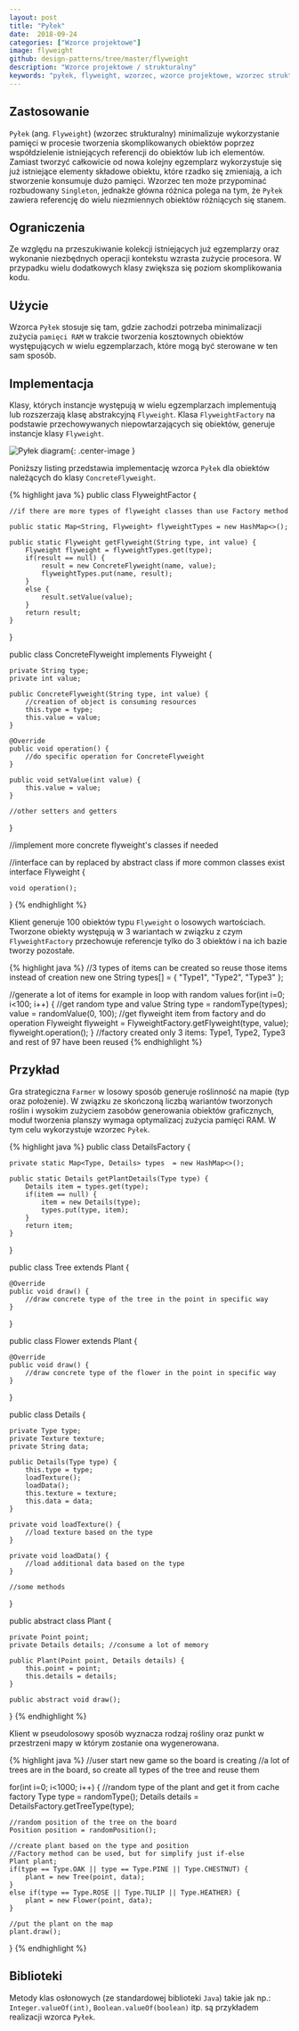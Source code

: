 ```yaml
---
layout: post
title: "Pyłek"
date:  2018-09-24
categories: ["Wzorce projektowe"]
image: flyweight
github: design-patterns/tree/master/flyweight
description: "Wzorce projektowe / strukturalny"
keywords: "pyłek, flyweight, wzorzec, wzorce projektowe, wzorzec strukturalny, design patterns, android, java, programowanie, programming"
---
```


## Zastosowanie
`Pyłek` (ang. `Flyweight`) (wzorzec strukturalny) minimalizuje wykorzystanie pamięci w procesie tworzenia skomplikowanych obiektów poprzez współdzielenie istniejących referencji do obiektów lub ich elementów. Zamiast tworzyć całkowicie od nowa kolejny egzemplarz wykorzystuje się już istniejące elementy składowe obiektu, które rzadko się zmieniają, a ich stworzenie konsumuje dużo pamięci. Wzorzec ten może przypominać rozbudowany `Singleton`, jednakże główna różnica polega na tym, że `Pyłek` zawiera referencję do wielu niezmiennych obiektów różniących się stanem.

## Ograniczenia
Ze względu na przeszukiwanie kolekcji istniejących już egzemplarzy oraz wykonanie niezbędnych operacji kontekstu wzrasta zużycie procesora. W przypadku wielu dodatkowych klasy zwiększa się poziom skomplikowania kodu.

## Użycie
Wzorca `Pyłek` stosuje się tam, gdzie zachodzi potrzeba minimalizacji zużycia `pamięci RAM` w trakcie tworzenia kosztownych obiektów występujących w wielu egzemplarzach, które mogą być sterowane w ten sam sposób.

## Implementacja
Klasy, których instancje występują w wielu egzemplarzach implementują lub rozszerzają klasę abstrakcyjną `Flyweight`. Klasa `FlyweightFactory` na podstawie przechowywanych niepowtarzających się obiektów, generuje instancje klasy `Flyweight`.

![Pyłek diagram](/assets/img/diagrams/flyweight.svg){: .center-image }

Poniższy listing przedstawia implementację wzorca `Pyłek` dla obiektów należących do klasy `ConcreteFlyweight`.

{% highlight java %}
public class FlyweightFactor {

    //if there are more types of flyweight classes than use Factory method

    public static Map<String, Flyweight> flyweightTypes = new HashMap<>();

    public static Flyweight getFlyweight(String type, int value) {
        Flyweight flyweight = flyweightTypes.get(type);
        if(result == null) {
            result = new ConcreteFlyweight(name, value);
            flyweightTypes.put(name, result);
        }
        else {
            result.setValue(value);
        }
        return result;
    }
}

public class ConcreteFlyweight implements Flyweight {

    private String type;
    private int value;

    public ConcreteFlyweight(String type, int value) {
        //creation of object is consuming resources
        this.type = type;
        this.value = value;
    }

    @Override
    public void operation() {
        //do specific operation for ConcreteFlyweight
    }

    public void setValue(int value) {
        this.value = value;
    }

    //other setters and getters
}

//implement more concrete flyweight's classes if needed

//interface can by replaced by abstract class if more common classes exist
interface Flyweight {

    void operation();
}
{% endhighlight %}

Klient generuje 100 obiektów typu `Flyweight` o losowych wartościach. Tworzone obiekty występują w 3 wariantach w związku z czym `FlyweightFactory` przechowuje referencje tylko do 3 obiektów i na ich bazie tworzy pozostałe.

{% highlight java %}
//3 types of items can be created so reuse those items instead of creation new one
String types[] = { "Type1", "Type2", "Type3" };

//generate a lot of items for example in loop with random values
for(int i=0; i<100; i++) {
    //get random type and value
    String type = randomType(types);
    value = randomValue(0, 100);
    //get flyweight item from factory and do operation
    Flyweight flyweight = FlyweightFactory.getFlyweight(type, value);
    flyweight.operation();
}
//factory created only 3 items: Type1, Type2, Type3 and rest of 97 have been reused
{% endhighlight %}

## Przykład
Gra strategiczna `Farmer` w losowy sposób generuje roślinność na mapie (typ oraz położenie). W związku ze skończoną liczbą wariantów tworzonych roślin i wysokim zużyciem zasobów generowania obiektów graficznych, moduł tworzenia planszy wymaga optymalizacj zużycia pamięci RAM. W tym celu wykorzystuje wzorzec `Pyłek`. 

{% highlight java %}
public class DetailsFactory {

    private static Map<Type, Details> types  = new HashMap<>();

    public static Details getPlantDetails(Type type) {
        Details item = types.get(type);
        if(item == null) {
            item = new Details(type);
            types.put(type, item);
        }
        return item;
    }
}

public class Tree extends Plant {

    @Override
    public void draw() {
        //draw concrete type of the tree in the point in specific way
    }
}

public class Flower extends Plant {

    @Override
    public void draw() {
        //draw concrete type of the flower in the point in specific way
    }
}

public class Details {

    private Type type;
    private Texture texture;
    private String data;

    public Details(Type type) {
        this.type = type;
        loadTexture();
        loadData();
        this.texture = texture;
        this.data = data;
    }

    private void loadTexture() {
        //load texture based on the type
    }

    private void loadData() {
        //load additional data based on the type
    }

    //some methods
}

public abstract class Plant {
    
    private Point point;
    private Details details; //consume a lot of memory

    public Plant(Point point, Details details) {
        this.point = point;
        this.details = details;
    }

    public abstract void draw();
}
{% endhighlight %}

Klient w pseudolosowy sposób wyznacza rodzaj rośliny oraz punkt w przestrzeni mapy w którym zostanie ona wygenerowana.

{% highlight java %}
//user start new game so the board is creating
//a lot of trees are in the board, so create all types of the tree and reuse them

for(int i=0; i<1000; i++) {
    //random type of the plant and get it from cache factory
    Type type = randomType();
    Details details = DetailsFactory.getTreeType(type);

    //random position of the tree on the board
    Position position = randomPosition();

    //create plant based on the type and position
    //Factory method can be used, but for simplify just if-else
    Plant plant;
    if(type == Type.OAK || type == Type.PINE || Type.CHESTNUT) {
        plant = new Tree(point, data);
    }
    else if(type == Type.ROSE || Type.TULIP || Type.HEATHER) {
        plant = new Flower(point, data);
    }

    //put the plant on the map
    plant.draw();
}
{% endhighlight %}

## Biblioteki
Metody klas osłonowych (ze standardowej biblioteki `Java`) takie jak np.: `Integer.valueOf(int)`, `Boolean.valueOf(boolean)` itp. są przykładem realizacji wzorca `Pyłek`.